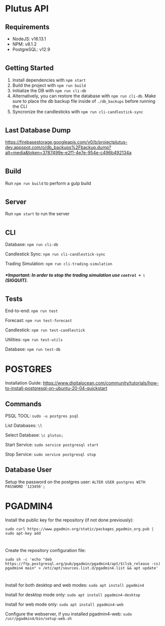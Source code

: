 # Plutus API

## Requirements
- NodeJS: v16.13.1
- NPM: v8.1.2
- PostgreSQL: v12.9

#
## Getting Started

1) Install dependencies with `npm start` 
2) Build the project with `npm run build` 
3) Initialize the DB with `npm run cli-db` 
4) Alternatively, you can restore the database with `npm run cli-db`. Make sure to place the db backup file inside of `./db_backups` before running the CLI
5) Syncronize the candlesticks with `npm run cli-candlestick-sync`

#
## Last Database Dump

https://firebasestorage.googleapis.com/v0/b/projectplutus-dev.appspot.com/o/db_backups%2Fbackup.dump?alt=media&token=3787499e-e2f1-4e7e-954e-c496b492134a


#
## Build

Run `npm run build` to perform a gulp build

#
## Server

Run `npm start` to run the server

#
## CLI

Database:  `npm run cli-db`

Candlestick Sync:  `npm run cli-candlestick-sync`

Trading Simulation:  `npm run cli-trading-simulation`

##### *Important: In order to stop the trading simulation use `control + \` (SIGQUIT).


#
## Tests

End-to-end: `npm run test`

Forecast: `npm run test-forecast`

Candlestick: `npm run test-candlestick`

Utilities: `npm run test-utils`

Database: `npm run test-db`






#
# POSTGRES

Installation Guide: https://www.digitalocean.com/community/tutorials/how-to-install-postgresql-on-ubuntu-20-04-quickstart

##
## Commands

PSQL TOOL: `sudo -u postgres psql`

List Databases: `\l`

Select Database: `\c plutus;`

Start Service: `sudo service postgresql start`

Stop Service: `sudo service postgresql stop`


##
## Database User

Setup the password on the postgres user: `ALTER USER postgres WITH PASSWORD '123456';`






#
# PGADMIN4

Install the public key for the repository (if not done previously):

`sudo curl https://www.pgadmin.org/static/packages_pgadmin_org.pub | sudo apt-key add`

#

Create the repository configuration file:

`sudo sh -c 'echo "deb https://ftp.postgresql.org/pub/pgadmin/pgadmin4/apt/$(lsb_release -cs) pgadmin4 main" > /etc/apt/sources.list.d/pgadmin4.list && apt update'`

#


Install for both desktop and web modes: `sudo apt install pgadmin4`

Install for desktop mode only: `sudo apt install pgadmin4-desktop`


Install for web mode only: `sudo apt install pgadmin4-web `


Configure the webserver, if you installed pgadmin4-web: `sudo /usr/pgadmin4/bin/setup-web.sh`